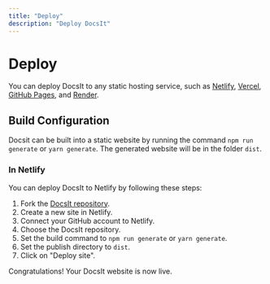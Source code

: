 ```yaml
---
title: "Deploy"
description: "Deploy DocsIt"
---
```


# Deploy

You can deploy DocsIt to any static hosting service, such as [Netlify](https://www.netlify.com/), [Vercel](https://vercel.com/), [GitHub Pages](https://pages.github.com/), and [Render](https://render.com/).

## Build Configuration

Docsit can be built into a static website by running the command `npm run generate` or `yarn generate`. The generated website will be in the folder `dist`.

### In Netlify

You can deploy DocsIt to Netlify by following these steps:

1. Fork the [DocsIt repository](https://github.com/devmuhnnad/docsit).
2. Create a new site in Netlify.
3. Connect your GitHub account to Netlify.
4. Choose the DocsIt repository.
5. Set the build command to `npm run generate` or `yarn generate`.
6. Set the publish directory to `dist`.
7. Click on "Deploy site".

Congratulations! Your DocsIt website is now live.
